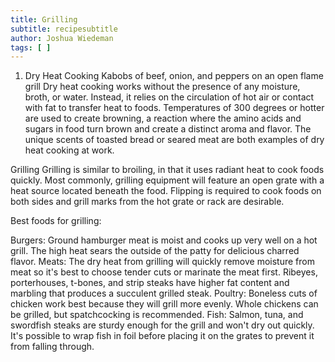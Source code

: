 ```yaml
---
title: Grilling
subtitle: recipesubtitle
author: Joshua Wiedeman
tags: [ ]
---
```


1. Dry Heat Cooking
Kabobs of beef, onion, and peppers on an open flame grill
Dry heat cooking works without the presence of any moisture, broth, or water. Instead, it relies on the circulation of hot air or contact with fat to transfer heat to foods. Temperatures of 300 degrees or hotter are used to create browning, a reaction where the amino acids and sugars in food turn brown and create a distinct aroma and flavor. The unique scents of toasted bread or seared meat are both examples of dry heat cooking at work.

Grilling
Grilling is similar to broiling, in that it uses radiant heat to cook foods quickly. Most commonly, grilling equipment will feature an open grate with a heat source located beneath the food. Flipping is required to cook foods on both sides and grill marks from the hot grate or rack are desirable.

Best foods for grilling:

Burgers: Ground hamburger meat is moist and cooks up very well on a hot grill. The high heat sears the outside of the patty for delicious charred flavor.
Meats: The dry heat from grilling will quickly remove moisture from meat so it's best to choose tender cuts or marinate the meat first. Ribeyes, porterhouses, t-bones, and strip steaks have higher fat content and marbling that produces a succulent grilled steak.
Poultry: Boneless cuts of chicken work best because they will grill more evenly. Whole chickens can be grilled, but spatchcocking is recommended.
Fish: Salmon, tuna, and swordfish steaks are sturdy enough for the grill and won't dry out quickly. It's possible to wrap fish in foil before placing it on the grates to prevent it from falling through.